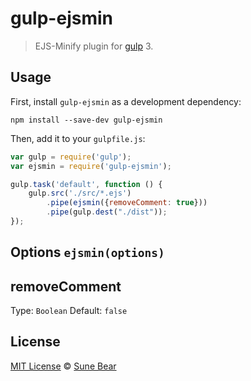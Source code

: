 # gulp-ejsmin

> EJS-Minify plugin for [gulp](http://gulpjs.com/) 3.

## Usage

First, install `gulp-ejsmin` as a development dependency:

```shell
npm install --save-dev gulp-ejsmin
```

Then, add it to your `gulpfile.js`:

```javascript
var gulp = require('gulp');
var ejsmin = require('gulp-ejsmin');

gulp.task('default', function () {
    gulp.src('./src/*.ejs')
        .pipe(ejsmin({removeComment: true}))
        .pipe(gulp.dest("./dist"));
});
```

## Options `ejsmin(options)`

## removeComment
Type: `Boolean`
Default: `false`

## License

[MIT License](http://en.wikipedia.org/wiki/MIT_License) © [Sune Bear](http://sunebear.com)
